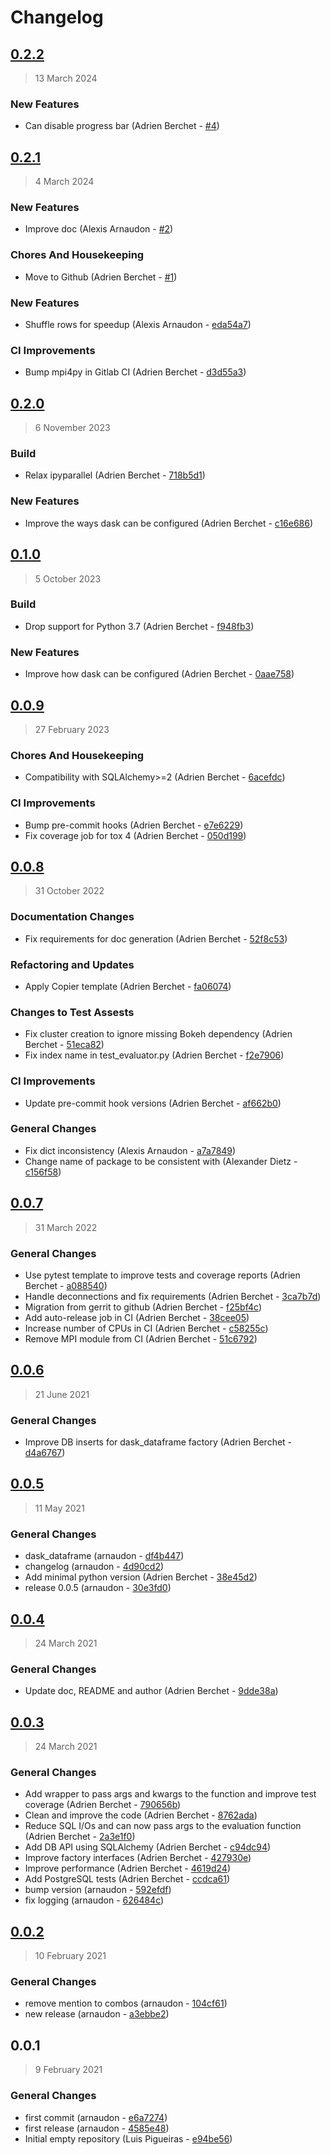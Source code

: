 # Changelog

## [0.2.2](https://github.com/BlueBrain/BluePyParallel/compare/0.2.1..0.2.2)

> 13 March 2024

### New Features

- Can disable progress bar (Adrien Berchet - [#4](https://github.com/BlueBrain/BluePyParallel/pull/4))

## [0.2.1](https://github.com/BlueBrain/BluePyParallel/compare/0.2.0..0.2.1)

> 4 March 2024

### New Features

- Improve doc (Alexis Arnaudon - [#2](https://github.com/BlueBrain/BluePyParallel/pull/2))

### Chores And Housekeeping

- Move to Github (Adrien Berchet - [#1](https://github.com/BlueBrain/BluePyParallel/pull/1))

### New Features

- Shuffle rows for speedup (Alexis Arnaudon - [eda54a7](https://github.com/BlueBrain/BluePyParallel/commit/eda54a7ea7bc776f6167dd034cebaf78fd14cb47))

### CI Improvements

- Bump mpi4py in Gitlab CI (Adrien Berchet - [d3d55a3](https://github.com/BlueBrain/BluePyParallel/commit/d3d55a3014248e9d9f3908a4370c5033b2bef9c7))

<!-- auto-changelog-above -->

## [0.2.0](https://github.com/BlueBrain/BluePyParallel/compare/0.1.0..0.2.0)

> 6 November 2023

### Build

- Relax ipyparallel (Adrien Berchet - [718b5d1](https://github.com/BlueBrain/BluePyParallel/commit/718b5d14893b1b74b322fa5c3303e38f190239b7))

### New Features

- Improve the ways dask can be configured (Adrien Berchet - [c16e686](https://github.com/BlueBrain/BluePyParallel/commit/c16e686aa026527f96d74d9619a120872446f637))

## [0.1.0](https://github.com/BlueBrain/BluePyParallel/compare/0.0.9..0.1.0)

> 5 October 2023

### Build

- Drop support for Python 3.7 (Adrien Berchet - [f948fb3](https://github.com/BlueBrain/BluePyParallel/commit/f948fb3871597ad140186389f1ddf1a89852917f))

### New Features

- Improve how dask can be configured (Adrien Berchet - [0aae758](https://github.com/BlueBrain/BluePyParallel/commit/0aae758294d2cda9404defadcc226b900be5b8a7))

## [0.0.9](https://github.com/BlueBrain/BluePyParallel/compare/0.0.8..0.0.9)

> 27 February 2023

### Chores And Housekeeping

- Compatibility with SQLAlchemy&gt;=2 (Adrien Berchet - [6acefdc](https://github.com/BlueBrain/BluePyParallel/commit/6acefdcaa56f55a1a39d9c926031093f19263249))

### CI Improvements

- Bump pre-commit hooks (Adrien Berchet - [e7e6229](https://github.com/BlueBrain/BluePyParallel/commit/e7e62292c36d43c9677747c0de3938e36eb55e9a))
- Fix coverage job for tox 4 (Adrien Berchet - [050d199](https://github.com/BlueBrain/BluePyParallel/commit/050d199ca548760b48dfef003fc6514588930c58))

## [0.0.8](https://github.com/BlueBrain/BluePyParallel/compare/0.0.7..0.0.8)

> 31 October 2022

### Documentation Changes

- Fix requirements for doc generation (Adrien Berchet - [52f8c53](https://github.com/BlueBrain/BluePyParallel/commit/52f8c534e2779d874a04539135cd3fcb2ee7626f))

### Refactoring and Updates

- Apply Copier template (Adrien Berchet - [fa06074](https://github.com/BlueBrain/BluePyParallel/commit/fa06074e8de5dc80545b7db8d03ea3aa726020c8))

### Changes to Test Assests

- Fix cluster creation to ignore missing Bokeh dependency (Adrien Berchet - [51eca82](https://github.com/BlueBrain/BluePyParallel/commit/51eca823bce5952cc138c05d976250d426831a46))
- Fix index name in test_evaluator.py (Adrien Berchet - [f2e7906](https://github.com/BlueBrain/BluePyParallel/commit/f2e7906c04e6d2bcf1ef758ed52cc387c34fa3e9))

### CI Improvements

- Update pre-commit hook versions (Adrien Berchet - [af662b0](https://github.com/BlueBrain/BluePyParallel/commit/af662b0fb787e99971d6ccf65f813b41dc9ff21d))

### General Changes

- Fix dict inconsistency (Alexis Arnaudon - [a7a7849](https://github.com/BlueBrain/BluePyParallel/commit/a7a7849c8cec4915b2860a6db352aa25d38f505a))
- Change name of package to be consistent with (Alexander Dietz - [c156f58](https://github.com/BlueBrain/BluePyParallel/commit/c156f5803edddc56c3ff7cc11b40b2354a5c150a))

## [0.0.7](https://github.com/BlueBrain/BluePyParallel/compare/0.0.6..0.0.7)

> 31 March 2022

### General Changes

- Use pytest template to improve tests and coverage reports (Adrien Berchet - [a088540](https://github.com/BlueBrain/BluePyParallel/commit/a088540c8a48ae2aaff77f630e1e66829a150497))
- Handle deconnections and fix requirements (Adrien Berchet - [3ca7b7d](https://github.com/BlueBrain/BluePyParallel/commit/3ca7b7db75d04aa06c62242dcd353c17dc3968f4))
- Migration from gerrit to github (Adrien Berchet - [f25bf4c](https://github.com/BlueBrain/BluePyParallel/commit/f25bf4c0e9530a67b1e8f8b0dd9c9453534112f3))
- Add auto-release job in CI (Adrien Berchet - [38cee05](https://github.com/BlueBrain/BluePyParallel/commit/38cee05378d30683cfbb0ca12722f742ca96d85e))
- Increase number of CPUs in CI (Adrien Berchet - [c58255c](https://github.com/BlueBrain/BluePyParallel/commit/c58255c13266911b9e11df4aad633f230dd75cda))
- Remove MPI module from CI (Adrien Berchet - [51c6792](https://github.com/BlueBrain/BluePyParallel/commit/51c6792106e9cd8a36994c6462fc91d6ba1a8a00))

## [0.0.6](https://github.com/BlueBrain/BluePyParallel/compare/0.0.5..0.0.6)

> 21 June 2021

### General Changes

- Improve DB inserts for dask_dataframe factory (Adrien Berchet - [d4a6767](https://github.com/BlueBrain/BluePyParallel/commit/d4a6767a1efe2e5fd6f371b05fa2b6fcf6ed308d))

## [0.0.5](https://github.com/BlueBrain/BluePyParallel/compare/0.0.4..0.0.5)

> 11 May 2021

### General Changes

- dask_dataframe (arnaudon - [df4b447](https://github.com/BlueBrain/BluePyParallel/commit/df4b4474ee1c91f5af24cdb9cf6db7f4169a0c7a))
- changelog (arnaudon - [4d90cd2](https://github.com/BlueBrain/BluePyParallel/commit/4d90cd239fe8e26a5f66862e23f609c50f89da6c))
- Add minimal python version (Adrien Berchet - [38e45d2](https://github.com/BlueBrain/BluePyParallel/commit/38e45d2960db0d7bdb3696b27e397fd6bb0f3069))
- release 0.0.5 (arnaudon - [30e3fd0](https://github.com/BlueBrain/BluePyParallel/commit/30e3fd07d8d7ec8f56e680109de37e30614449d0))

## [0.0.4](https://github.com/BlueBrain/BluePyParallel/compare/0.0.3..0.0.4)

> 24 March 2021

### General Changes

- Update doc, README and author (Adrien Berchet - [9dde38a](https://github.com/BlueBrain/BluePyParallel/commit/9dde38ab56ef77144ef938ece21b338cc1284511))

## [0.0.3](https://github.com/BlueBrain/BluePyParallel/compare/0.0.2..0.0.3)

> 24 March 2021

### General Changes

- Add wrapper to pass args and kwargs to the function and improve test coverage (Adrien Berchet - [790656b](https://github.com/BlueBrain/BluePyParallel/commit/790656bac98dcdcaee2697e2f96a767798b4d89b))
- Clean and improve the code (Adrien Berchet - [8762ada](https://github.com/BlueBrain/BluePyParallel/commit/8762ada3597dcdb662a119af87fc5106adba8b4d))
- Reduce SQL I/Os and can now pass args to the evaluation function (Adrien Berchet - [2a3e1f0](https://github.com/BlueBrain/BluePyParallel/commit/2a3e1f0367b93229710114835e505e3cf881f377))
- Add DB API using SQLAlchemy (Adrien Berchet - [c94dc94](https://github.com/BlueBrain/BluePyParallel/commit/c94dc94d16cc8cbc53e058930a9720e834b90836))
- Improve factory interfaces (Adrien Berchet - [427930e](https://github.com/BlueBrain/BluePyParallel/commit/427930ea0a6150a15ad87afccdcabc98d4573405))
- Improve performance (Adrien Berchet - [4619d24](https://github.com/BlueBrain/BluePyParallel/commit/4619d24abc49ee5e628cd5e9dab4ca9d8361ba12))
- Add PostgreSQL tests (Adrien Berchet - [ccdca61](https://github.com/BlueBrain/BluePyParallel/commit/ccdca6143ee082210bd377110469e7cf41871b1c))
- bump version (arnaudon - [592efdf](https://github.com/BlueBrain/BluePyParallel/commit/592efdf583fb1bbe71bd6036a0e08990a3b86e9d))
- fix logging (arnaudon - [626484c](https://github.com/BlueBrain/BluePyParallel/commit/626484cc4e7909586f8b3498095a6bc856488bcf))

## [0.0.2](https://github.com/BlueBrain/BluePyParallel/compare/0.0.1..0.0.2)

> 10 February 2021

### General Changes

- remove mention to combos (arnaudon - [104cf61](https://github.com/BlueBrain/BluePyParallel/commit/104cf61b10ced94bea0194f7fab3049cae1d7049))
- new release (arnaudon - [a3ebbe2](https://github.com/BlueBrain/BluePyParallel/commit/a3ebbe269ca365388ba03d2e591273b93702d1fc))

## 0.0.1

> 9 February 2021

### General Changes

- first commit (arnaudon - [e6a7274](https://github.com/BlueBrain/BluePyParallel/commit/e6a727467a50fd3c52c3d65a37f6da8287ca7467))
- first release (arnaudon - [4585e48](https://github.com/BlueBrain/BluePyParallel/commit/4585e48703c1dd1dd5c3520d968b1afa83e88231))
- Initial empty repository (Luis Pigueiras - [e94be56](https://github.com/BlueBrain/BluePyParallel/commit/e94be563ef61330fc1c452b1506dff5b8bcab90a))

